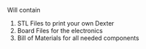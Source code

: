 Will contain 
1. STL Files to print your own Dexter
2. Board Files for the electronics
3. Bill of Materials for all needed components
